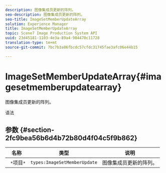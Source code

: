 ```yaml
---
description: 图像集成员更新的阵列。
seo-description: 图像集成员更新的阵列。
seo-title: ImageSetMemberUpdateArray
solution: Experience Manager
title: ImageSetMemberUpdateArray
topic: Scene7 Image Production System API
uuid: 23d45181-1103-4e3a-89a4-984470c11728
translation-type: tm+mt
source-git-commit: 7bc7b3a86fbcdc57cfdc31745fae3afc06e44b15

---
```



# ImageSetMemberUpdateArray{#imagesetmemberupdatearray}

图像集成员更新的阵列。

语法

## 参数 {#section-2fc9bea56b6d4b72b80d4f04c5f9b862}

| 名称 | 类型 | 说明 |
|---|---|---|
| ` *`项目`*` | `types:ImageSetMemberUpdate` | 图像集成员更新的阵列。 |


